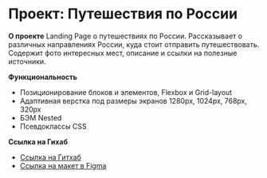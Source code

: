 # Проект: Путешествия по России

**О проекте**
Landing Page о путешествиях по России. Рассказывает о различных направлениях России, куда стоит отправить путешествовать. Содержит фото интересных мест, описание и ссылки на полезные источники.

**Функциональность**
* Позиционирование блоков и элементов, Flexbox и Grid-layout
* Адаптивная верстка под размеры экранов 1280px, 1024px, 768px, 320px
* БЭМ Nested
* Псевдоклассы CSS

**Ссылка на Гихаб**
* [Ссылка на Гитхаб](https://github.com/mari54/russian-travel/)
* [Ссылка на макет в Figma](https://www.figma.com/file/5S2WSbEFL6awjVWJ0NWL8Q/Sprint-3_-Russia-_-desktop-mobile?node-id=28503%3A0)